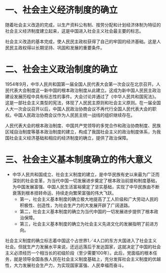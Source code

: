 # 一、社会主义经济制度的确立
随着社会主义改造的完成，以生产资料公有制、按劳分配和计划经济体制为特征的社会主义经济制度建立起来，这是中国进入社会主义社会最主要的标志。

社会主义改造的基本完成，使人民民主政权获得了自己的牢固的经济基础。这是人民民主政权得以长期坚持、巩固和发展的重要条件。
# 二、社会主义政治制度的确立
1954年9月，中华人民共和国第一届全国人民代表大会第一次会议在北京召开。人民代表大会制度这一新中国的根本政治制度从此建立。这成为新中国人民民主政治建设发展历程中具有标志性的事件。大会讨论并通过了《中华人民共和国宪法》。这是一部社会主义类型的宪法，体现了人民民主原则和社会主义原则。在一届全国人大一次会议召开以后，中国人民政治协商会议不再代行全国人民代表大会的职权。中国人民政治协商会议作为人民民主统一战线的组织继续存在。

人民代表大会的根本政治制度、中国共产党领导的多党合作和政治协商制度、民族区域自治制度等基本政治制度的建立，构成了我国社会主义的政治制度体系，为我国社会主义经济基础和相应的经济制度的确立，提供了政治保障。
# 三、社会主义基本制度确立的伟大意义
- 中华人民共和国成立、社会主义制度的建立，是中华民族有史以来最为广泛而深刻的社会变革，为当代中国一切发展进步奠定了根本政治前提和制度基础，为中国发展富强、中国人民生活富裕奠定了坚实基础，实现了中华民族由不断衰落到根本扭转命运、持续走向繁荣富强的伟大飞跃。
	- 第一，社会主义基本制度的确立极大地提高了工人阶级和广大劳动人民的积极性、创造性，为社会生产力的大发展开辟了广阔道路。
	- 第二，社会主义基本制度的确立为当代中国的一切发展进步提供了根本政治保障。
	- 第三，社会主义基本制度的确立为社会主义先进文化的发展指明了前进方向。

社会主义制度的确立标志着中国这个占世界1／4人口的东方大国进入了社会主义社会。但就生产力发展水平来说，还远远落后于发达国家，这就决定了中国的社会主义必须经历一个相当长的初级阶段（至少需要100年）。此后，党面临的根本任务，就是领导全国各族人民在社会主义制度基础上，充分发挥社会主义制度的优越性，大力发展社会生产力，为实现国家富强、人民幸福而奋斗。